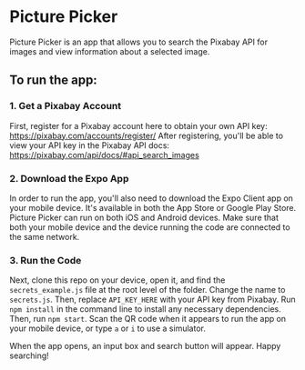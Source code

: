 # Picture Picker

Picture Picker is an app that allows you to search the Pixabay API for images and view information about a selected image.

## To run the app:
### 1. Get a Pixabay Account

First, register for a Pixabay account here to obtain your own API key: https://pixabay.com/accounts/register/
After registering, you'll be able to view your API key in the Pixabay API docs: https://pixabay.com/api/docs/#api_search_images

### 2. Download the Expo App

In order to run the app, you'll also need to download the Expo Client app on your mobile device. 
It's available in both the App Store or Google Play Store. Picture Picker can run on both iOS and Android devices. 
Make sure that both your mobile device and the device running the code are connected to the same network.

### 3. Run the Code

Next, clone this repo on your device, open it, and find the `secrets_example.js` file at the root level of the folder. 
Change the name to `secrets.js`.
Then, replace `API_KEY_HERE` with your API key from Pixabay.
Run `npm install` in the command line to install any necessary dependencies. Then, run `npm start`. 
Scan the QR code when it appears to run the app on your mobile device, or type `a` or `i` to use a simulator.

When the app opens, an input box and search button will appear. Happy searching!
